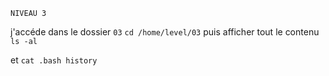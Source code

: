 `NIVEAU 3`

j'accéde dans le dossier `03` `cd /home/level/03` puis afficher tout le  contenu `ls -al`

et `cat .bash history `
